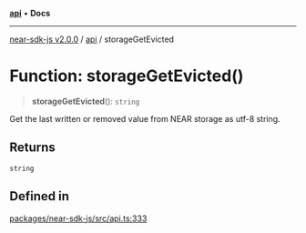 [**api**](../README.md) • **Docs**

***

[near-sdk-js v2.0.0](../../packages.md) / [api](../README.md) / storageGetEvicted

# Function: storageGetEvicted()

> **storageGetEvicted**(): `string`

Get the last written or removed value from NEAR storage as utf-8 string.

## Returns

`string`

## Defined in

[packages/near-sdk-js/src/api.ts:333](https://github.com/LimeChain/near-sdk-js/blob/7f4c32d152c77ff1750b2fd1709e062f4bbc3e1e/packages/near-sdk-js/src/api.ts#L333)
